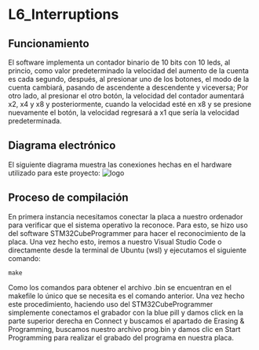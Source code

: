 # L6_Interruptions
## Funcionamiento
El software implementa un contador binario de 10 bits con 10 leds, al princio, como valor predeterminado la velocidad del aumento de la cuenta es cada segundo, después, al presionar uno de los botones, el modo de la cuenta cambiará, pasando de ascendente a descendente y viceversa; Por otro lado, al presionar el otro botón, la velocidad del contador aumentará x2, x4 y x8 y posteriormente, cuando la velocidad esté en x8 y se presione nuevamente el botón, la velocidad regresará a x1 que sería la velocidad predeterminada.

## Diagrama electrónico
El siguiente diagrama muestra las conexiones hechas en el hardware utilizado para este proyecto:
![logo](https://i.ibb.co/PFN8FDX/Lab6.png)

## Proceso de compilación
En primera instancia necesitamos conectar la placa a nuestro ordenador para verificar que el sistema operativo la reconoce. Para esto, se hizo uso del software STM32CubeProgrammer para hacer el reconocimiento de la placa. Una vez hecho esto, iremos a nuestro Visual Studio Code o directamente desde la terminal de Ubuntu (wsl) y ejecutamos el siguiente comando:

```
make
```
Como los comandos para obtener el archivo .bin se encuentran en el makefile lo único que se necesita es el comando anterior.
Una vez hecho este procedimiento, haciendo uso del STM32CubeProgrammer simplemente conectamos el grabador con la blue pill y damos click en la parte superior derecha en Connect y buscamos el apartado de Erasing & Programming, buscamos nuestro archivo prog.bin y damos clic en Start Programming para realizar el grabado del programa en nuestra placa.